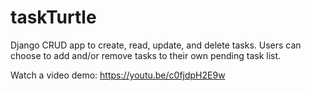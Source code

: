 # taskTurtle

Django CRUD app to create, read, update, and delete tasks. Users can choose to add and/or remove tasks to their own pending task list.

Watch a video demo: https://youtu.be/c0fjdpH2E9w
